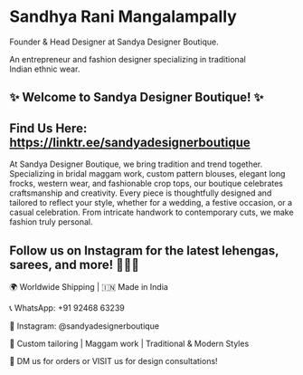 # Sandhya Rani Mangalampally
Founder & Head Designer at Sandya Designer Boutique.

An entrepreneur and fashion designer specializing in traditional Indian ethnic wear.

## ✨ Welcome to Sandya Designer Boutique! ✨
## Find Us Here: https://linktr.ee/sandyadesignerboutique

At Sandya Designer Boutique, we bring tradition and trend together. Specializing in bridal maggam work, custom pattern blouses, elegant long frocks, western wear, and fashionable crop tops, our boutique celebrates craftsmanship and creativity. Every piece is thoughtfully designed and tailored to reflect your style, whether for a wedding, a festive occasion, or a casual celebration. From intricate handwork to contemporary cuts, we make fashion truly personal.

## Follow us on Instagram for the latest lehengas, sarees, and more! 🧵👗💫
🌍 Worldwide Shipping | 🇮🇳 Made in India

📞 WhatsApp: ‪+91 92468 63239‬

📸 Instagram: @sandyadesignerboutique

🧵 Custom tailoring | Maggam work | Traditional & Modern Styles

📩 DM us for orders or VISIT us for design consultations!
